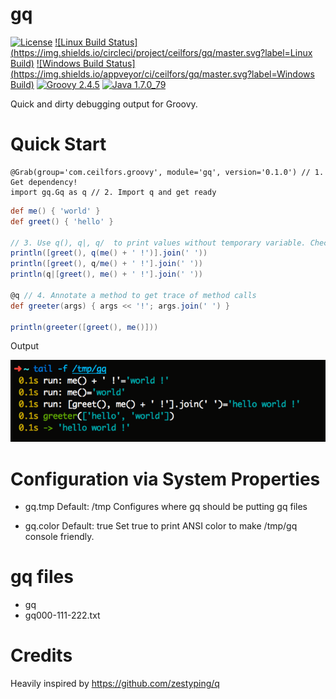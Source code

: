 # gq

[![License](https://img.shields.io/badge/License-Apache%202.0-blue.svg)](https://github.com/ceilfors/gq/blob/master/LICENSE)
[![Linux Build Status](https://img.shields.io/circleci/project/ceilfors/gq/master.svg?label=Linux Build)](https://circleci.com/gh/ceilfors/gq)
[![Windows Build Status](https://img.shields.io/appveyor/ci/ceilfors/gq/master.svg?label=Windows Build)](https://ci.appveyor.com/project/ceilfors/gq/branch/master)
[![Groovy 2.4.5](https://img.shields.io/badge/groovy-2.4.5-red.svg)](http://www.groovy-lang.org/)
[![Java 1.7.0_79](https://img.shields.io/badge/java-1.7.0__79-red.svg)](https://java.com)

Quick and dirty debugging output for Groovy.

# Quick Start

```
@Grab(group='com.ceilfors.groovy', module='gq', version='0.1.0') // 1. Get dependency!
import gq.Gq as q // 2. Import q and get ready
```
```groovy
def me() { 'world' }
def greet() { 'hello' }

// 3. Use q(), q|, q/  to print values without temporary variable. Check the differences from the output below.
println([greet(), q(me() + ' !')].join(' '))
println([greet(), q/me() + ' !'].join(' '))
println(q|[greet(), me() + ' !'].join(' '))

@q // 4. Annotate a method to get trace of method calls
def greeter(args) { args << '!'; args.join(' ') }

println(greeter([greet(), me()]))
```

Output

![gq output](doc/quick-start-output-75.png?raw=true "gq output")

# Configuration via System Properties

- gq.tmp
  Default: /tmp
  Configures where gq should be putting gq files

- gq.color
  Default: true
  Set true to print ANSI color to make /tmp/gq console friendly.

# gq files

- gq
- gq000-111-222.txt

# Credits

Heavily inspired by https://github.com/zestyping/q
